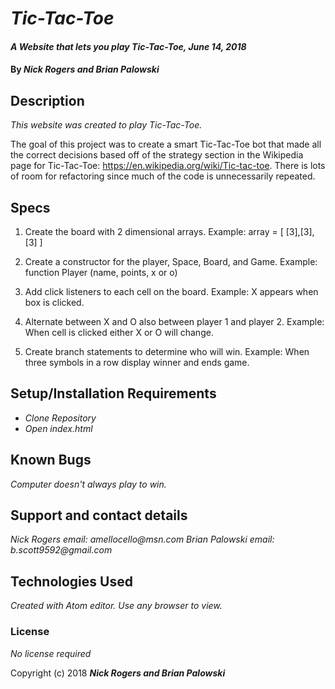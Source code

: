 # _Tic-Tac-Toe_

#### _A Website that lets you play Tic-Tac-Toe, June 14, 2018_

#### By _**Nick Rogers and Brian Palowski**_

## Description

_This website was created to play Tic-Tac-Toe._

The goal of this project was to create a smart Tic-Tac-Toe bot that made all the correct decisions based off of the strategy section in the Wikipedia page for Tic-Tac-Toe: https://en.wikipedia.org/wiki/Tic-tac-toe.  There is lots of room for refactoring since much of the code is unnecessarily repeated.   

## Specs

1. Create the board with 2 dimensional arrays.
  Example: array = [ [3],[3],[3] ]

2. Create a constructor for the player, Space, Board, and Game.
  Example: function Player (name, points, x or o)

3. Add click listeners to each cell on the board.
  Example: X appears when box is clicked.

4. Alternate between X and O also between player 1 and player 2.
  Example: When cell is clicked either X or O will change.

5. Create branch statements to determine who will win.
  Example: When three symbols in a row display winner and ends game.


## Setup/Installation Requirements

* _Clone Repository_
* _Open index.html_

## Known Bugs

_Computer doesn't always play to win._

## Support and contact details

_Nick Rogers email: amellocello@msn.com_
_Brian Palowski email: b.scott9592@gmail.com_

## Technologies Used

_Created with Atom editor.  Use any browser to view._

### License

*No license required*

Copyright (c) 2018 **_Nick Rogers and Brian Palowski_**
